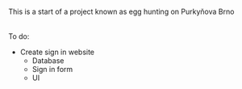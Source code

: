 
######

This is a start of a project known as egg hunting on Purkyňova Brno

######

######
To do:
- Create sign in website
    - Database
    - Sign in form
    - UI
######
